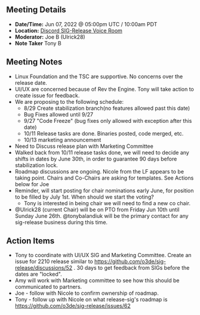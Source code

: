 ## Meeting Details

- **Date/Time:** Jun 07, 2022 @ 05:00pm UTC / 10:00am PDT
- **Location:** [Discord SIG-Release Voice Room](https://discord.gg/Z2bzwCRJEz)
- **Moderator:** Joe B (Ulrick28)
- **Note Taker** Tony B

## Meeting Notes
- Linux Foundation and the TSC are supportive. No concerns over the release date.
- UI/UX are concerned because of Rev the Engine. Tony will take action to create issue for feedback.
- We are proposing to the following schedule:
    - 8/29 Create stabilization branch(no features allowed past this date)
    - Bug Fixes allowed until 9/27
    - 9/27 "Code Freeze" (bug fixes only allowed with exception after this date)
    - 10/11 Release tasks are done. Binaries posted, code merged, etc.
    - 10/13 marketing announcement
- Need to Discuss release plan with Marketing Committee 
- Walked back from 10/11 release tasks done, we will need to decide any shifts in dates by June 30th, in order to guarantee 90 days before stabilization lock.
- Roadmap discussions are ongoing. Nicole from the LF appears to be taking point. Chairs and Co-Chairs are asking for templates. See Actions below for Joe
- Reminder, will start posting for chair nominations early June, for position to be filled by July 1st. When should we start the voting?
    - Tony is interested in being chair we will need to find a new co chair.  
- @Ulrick28 (current Chair) will be on PTO from Friday Jun 10th until Sunday June 26th. @tonybalandiuk will be the primary contact for any sig-release business during this time.

## Action Items
- Tony to coordinate with UI/UX SIG and Marketing Committee. Create an issue for 2210 release similar to https://github.com/o3de/sig-release/discussions/52 . 30 days to get feedback from SIGs before the dates are "locked".
- Amy will work with Marketing committee to see how this should be communicated to partners.
- Joe - follow with Nicole to confirm ownership of roadmap.
- Tony - follow up with Nicole on what release-sig's roadmap is https://github.com/o3de/sig-release/issues/62
